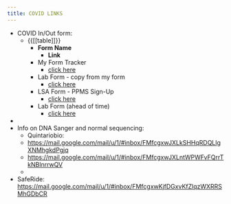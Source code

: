 ```yaml
---
title: COVID LINKS
---
```


- COVID In/Out form:
	- {{[[table]]}}
		- **Form Name**
			- **Link**
		- My Form Tracker
			- [click here](https://docs.google.com/spreadsheets/d/1VNL2jvJxGfw4IPKbLI046p3ZEzyfb8bz85WEcvmXbZY/edit#gid=522360095)
		- Lab Form - copy from my form
			- [click here](https://docs.google.com/spreadsheets/d/1Of9DZvFL1axV_TMEtFlE7fAbrkIddcfelpxvVNWRiVc/edit?ts=5ef3aee5#gid=1270049962)
		- LSA Form - PPMS Sign-Up
			- [click here](https://ppms.us/ucdavis/login/?pf=22)
		- Lab Form (ahead of time)
			- [click here](https://docs.google.com/spreadsheets/d/1rmPsPaqqo_-iyxph-o4N7VZFZzH1ZoAIUJ90tAC7HJQ/edit#gid=0)
-
- Info on DNA Sanger and normal sequencing:
	- Quintariobio:
	- https://mail.google.com/mail/u/1/#inbox/FMfcgxwJXLkSHHqRDQLlgXNMhgkdPgjq
	- https://mail.google.com/mail/u/1/#inbox/FMfcgxwJXLntWPWFvFQrrTkNBlnrrwQV
	-
- SafeRide: https://mail.google.com/mail/u/1/#inbox/FMfcgxwKjfDGxvKfZlqzWXRRSMhGDbCR